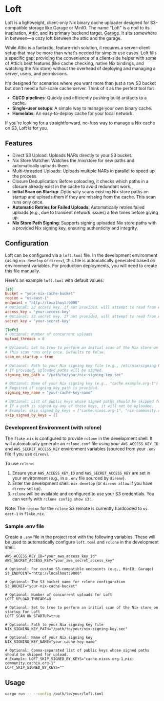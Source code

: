 # Loft

Loft is a lightweight, client-only Nix binary cache uploader designed for S3-compatible storage like Garage or MinIO. The name "Loft" is a nod to its inspiration, [Attic](https://github.com/zhaofengli/attic), and its primary backend target, [Garage](https://garage.deuxfleurs.fr/). It sits somewhere in between—a cozy loft between the attic and the garage.

While Attic is a fantastic, feature-rich solution, it requires a server-client setup that may be more than what's needed for simpler use cases. Loft fills a specific gap: providing the convenience of a client-side helper with some of Attic’s best features (like cache checking, native Nix bindings, and watching the Nix store) without the overhead of deploying and managing a server, users, and permissions.

It's designed for scenarios where you want more than just a raw S3 bucket but don't need a full-scale cache server. Think of it as the perfect tool for:

*   **CI/CD pipelines**: Quickly and efficiently pushing build artifacts to a cache.
*   **Single-user setups**: A simple way to manage your own binary cache.
*   **Homelabs**: An easy-to-deploy cache for your local network.

If you're looking for a straightforward, no-fuss way to manage a Nix cache on S3, Loft is for you.

## Features

*   Direct S3 Upload: Uploads NARs directly to your S3 bucket.
*   Nix Store Watcher: Watches the /nix/store for new paths and automatically uploads them.
*   Multi-threaded Uploads: Uploads multiple NARs in parallel to speed up the process.
*   Closure Deduplication: Before uploading, it checks which paths in a closure already exist in the cache to avoid redundant work.
*   **Initial Scan on Startup**: Optionally scans existing Nix store paths on startup and uploads them if they are missing from the cache. This scan runs only once.
*   **Automatic Retries for Failed Uploads**: Automatically retries failed uploads (e.g., due to transient network issues) a few times before giving up.
*   **Nix Store Path Signing**: Supports signing uploaded Nix store paths with a provided Nix signing key, ensuring authenticity and integrity.

## Configuration

Loft can be configured via a `loft.toml` file. In the development environment (using `nix develop` or `direnv`), this file is automatically generated based on environment variables. For production deployments, you will need to create this file manually.

Here's an example `loft.toml` with default values:

```toml
[s3]
bucket = "your-nix-cache-bucket"
region = "us-east-1"
endpoint = "http://localhost:9000"
# Optional: S3 access key. If not provided, will attempt to read from AWS_ACCESS_KEY_ID environment variable.
access_key = "your-access-key"
# Optional: S3 secret key. If not provided, will attempt to read from AWS_SECRET_ACCESS_KEY environment variable.
secret_key = "your-secret-key"

[loft]
# Optional: Number of concurrent uploads
upload_threads = 8

# Optional: Set to true to perform an initial scan of the Nix store on startup.
# This scan runs only once. Defaults to false.
scan_on_startup = true

# Optional: Path to your Nix signing key file (e.g., /etc/nix/signing-key.sec)
# If provided, uploaded paths will be signed.
signing_key_path = "/path/to/your/nix-signing-key.sec"

# Optional: Name of your Nix signing key (e.g., "cache.example.org-1")
# Required if signing_key_path is provided.
signing_key_name = "your-cache-key-name"

# Optional: List of public keys whose signed paths should be skipped for upload.
# If a path is signed by any of these keys, it will not be uploaded.
# Example: skip_signed_by_keys = ["cache.nixos.org-1", "nix-community.cachix.org-1"]
skip_signed_by_keys = []
```

### Development Environment (with rclone)

The `flake.nix` is configured to provide `rclone` in the development shell. It will automatically generate an `rclone.conf` file using your `AWS_ACCESS_KEY_ID` and `AWS_SECRET_ACCESS_KEY` environment variables (sourced from your `.env` file if you use `direnv`).

To use `rclone`:
1. Ensure your `AWS_ACCESS_KEY_ID` and `AWS_SECRET_ACCESS_KEY` are set in your environment (e.g., in a `.env` file sourced by `direnv`).
2. Enter the development shell: `nix develop` (or `direnv allow` if you have `direnv` set up).
3. `rclone` will be available and configured to use your S3 credentials. You can verify with `rclone config show s3:`.

Note: The `region` for the `rclone` S3 remote is currently hardcoded to `us-east-1` in `flake.nix`.

### Sample .env file

Create a `.env` file in the project root with the following variables. These will be used to automatically configure `loft.toml` and `rclone` in the development shell.

```dotenv
AWS_ACCESS_KEY_ID="your_aws_access_key_id"
AWS_SECRET_ACCESS_KEY="your_aws_secret_access_key"

# Optional: For custom S3-compatible endpoints (e.g., MinIO, Garage)
S3_ENDPOINT="http://localhost:9000"

# Optional: The S3 bucket name for rclone configuration
S3_BUCKET="your-nix-cache-bucket"

# Optional: Number of concurrent uploads for Loft
LOFT_UPLOAD_THREADS=8

# Optional: Set to true to perform an initial scan of the Nix store on startup for Loft
LOFT_SCAN_ON_STARTUP=true

# Optional: Path to your Nix signing key file
NIX_SIGNING_KEY_PATH="/path/to/your/nix-signing-key.sec"

# Optional: Name of your Nix signing key
NIX_SIGNING_KEY_NAME="your-cache-key-name"

# Optional: Comma-separated list of public keys whose signed paths should be skipped for upload.
# Example: LOFT_SKIP_SIGNED_BY_KEYS="cache.nixos.org-1,nix-community.cachix.org-1"
LOFT_SKIP_SIGNED_BY_KEYS=""
```

## Usage

```bash
cargo run -- --config /path/to/your/loft.toml
```

